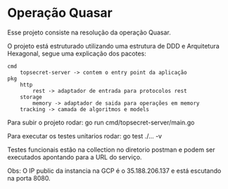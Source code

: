 # Operação Quasar

Esse projeto consiste na resolução da operação Quasar.

O projeto está estruturado utilizando uma estrutura de DDD e Arquitetura Hexagonal, segue uma explicação dos pacotes:

    cmd
        topsecret-server -> contem o entry point da aplicação
    pkg
        http
            rest -> adaptador de entrada para protocolos rest
        storage
            memory -> adaptador de saida para operações em memory
        tracking -> camada de algoritmos e models

Para subir o projeto rodar:
    go run cmd/topsecret-server/main.go 

Para executar os testes unitarios rodar:
    go test ./... -v

Testes funcionais estão na collection no diretorio postman e podem ser executados apontando para a URL do serviço.

Obs: O IP public da instancia na GCP é o 35.188.206.137 e está escutando na porta 8080.